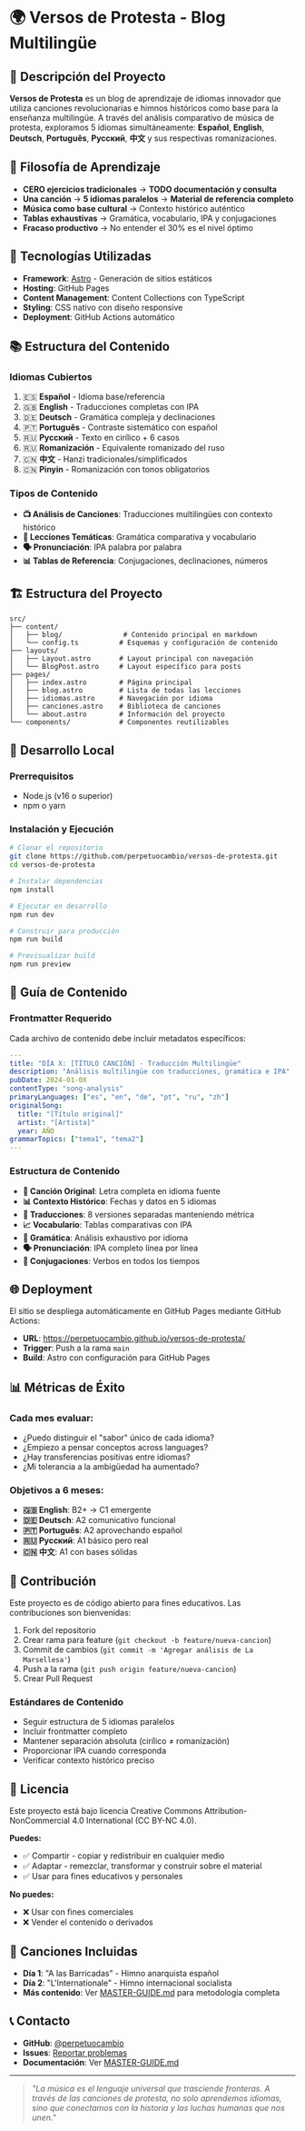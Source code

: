 # 🌍 Versos de Protesta - Blog Multilingüe

## 📖 Descripción del Proyecto

**Versos de Protesta** es un blog de aprendizaje de idiomas innovador que utiliza canciones revolucionarias e himnos históricos como base para la enseñanza multilingüe. A través del análisis comparativo de música de protesta, exploramos 5 idiomas simultáneamente: **Español**, **English**, **Deutsch**, **Português**, **Русский**, **中文** y sus respectivas romanizaciones.

## 🎯 Filosofía de Aprendizaje

- **CERO ejercicios tradicionales** → **TODO documentación y consulta**
- **Una canción** → **5 idiomas paralelos** → **Material de referencia completo**
- **Música como base cultural** → Contexto histórico auténtico
- **Tablas exhaustivas** → Gramática, vocabulario, IPA y conjugaciones
- **Fracaso productivo** → No entender el 30% es el nivel óptimo

## 🚀 Tecnologías Utilizadas

- **Framework**: [Astro](https://astro.build/) - Generación de sitios estáticos
- **Hosting**: GitHub Pages
- **Content Management**: Content Collections con TypeScript
- **Styling**: CSS nativo con diseño responsive
- **Deployment**: GitHub Actions automático

## 📚 Estructura del Contenido

### Idiomas Cubiertos
1. 🇪🇸 **Español** - Idioma base/referencia
2. 🇬🇧 **English** - Traducciones completas con IPA
3. 🇩🇪 **Deutsch** - Gramática compleja y declinaciones
4. 🇵🇹 **Português** - Contraste sistemático con español
5. 🇷🇺 **Русский** - Texto en cirílico + 6 casos
6. 🇷🇺 **Romanización** - Equivalente romanizado del ruso
7. 🇨🇳 **中文** - Hanzi tradicionales/simplificados
8. 🇨🇳 **Pinyin** - Romanización con tonos obligatorios

### Tipos de Contenido
- **📺 Análisis de Canciones**: Traducciones multilingües con contexto histórico
- **📖 Lecciones Temáticas**: Gramática comparativa y vocabulario
- **🗣️ Pronunciación**: IPA palabra por palabra
- **📊 Tablas de Referencia**: Conjugaciones, declinaciones, números

## 🏗️ Estructura del Proyecto

```
src/
├── content/
│   ├── blog/               # Contenido principal en markdown
│   └── config.ts          # Esquemas y configuración de contenido
├── layouts/
│   ├── Layout.astro       # Layout principal con navegación
│   └── BlogPost.astro     # Layout específico para posts
├── pages/
│   ├── index.astro        # Página principal
│   ├── blog.astro         # Lista de todas las lecciones
│   ├── idiomas.astro      # Navegación por idioma
│   ├── canciones.astro    # Biblioteca de canciones
│   └── about.astro        # Información del proyecto
└── components/            # Componentes reutilizables
```

## 🚀 Desarrollo Local

### Prerrequisitos
- Node.js (v16 o superior)
- npm o yarn

### Instalación y Ejecución
```bash
# Clonar el repositorio
git clone https://github.com/perpetuocambio/versos-de-protesta.git
cd versos-de-protesta

# Instalar dependencias
npm install

# Ejecutar en desarrollo
npm run dev

# Construir para producción
npm run build

# Previsualizar build
npm run preview
```

## 📝 Guía de Contenido

### Frontmatter Requerido
Cada archivo de contenido debe incluir metadatos específicos:

```yaml
---
title: "DÍA X: [TÍTULO CANCIÓN] - Traducción Multilingüe"
description: "Análisis multilingüe con traducciones, gramática e IPA"
pubDate: 2024-01-0X
contentType: "song-analysis"
primaryLanguages: ["es", "en", "de", "pt", "ru", "zh"]
originalSong:
  title: "[Título original]"
  artist: "[Artista]"
  year: AÑO
grammarTopics: ["tema1", "tema2"]
---
```

### Estructura de Contenido
- **🎵 Canción Original**: Letra completa en idioma fuente
- **📊 Contexto Histórico**: Fechas y datos en 5 idiomas
- **🔄 Traducciones**: 8 versiones separadas manteniendo métrica
- **📈 Vocabulario**: Tablas comparativas con IPA
- **🔧 Gramática**: Análisis exhaustivo por idioma
- **🗣️ Pronunciación**: IPA completo línea por línea
- **📝 Conjugaciones**: Verbos en todos los tiempos

## 🌐 Deployment

El sitio se despliega automáticamente en GitHub Pages mediante GitHub Actions:
- **URL**: https://perpetuocambio.github.io/versos-de-protesta/
- **Trigger**: Push a la rama `main`
- **Build**: Astro con configuración para GitHub Pages

## 📊 Métricas de Éxito

### Cada mes evaluar:
- ¿Puedo distinguir el "sabor" único de cada idioma?
- ¿Empiezo a pensar conceptos across languages?
- ¿Hay transferencias positivas entre idiomas?
- ¿Mi tolerancia a la ambigüedad ha aumentado?

### Objetivos a 6 meses:
- **🇬🇧 English**: B2+ → C1 emergente
- **🇩🇪 Deutsch**: A2 comunicativo funcional  
- **🇵🇹 Português**: A2 aprovechando español
- **🇷🇺 Русский**: A1 básico pero real
- **🇨🇳 中文**: A1 con bases sólidas

## 🤝 Contribución

Este proyecto es de código abierto para fines educativos. Las contribuciones son bienvenidas:

1. Fork del repositorio
2. Crear rama para feature (`git checkout -b feature/nueva-cancion`)
3. Commit de cambios (`git commit -m 'Agregar análisis de La Marsellesa'`)
4. Push a la rama (`git push origin feature/nueva-cancion`)
5. Crear Pull Request

### Estándares de Contenido
- Seguir estructura de 5 idiomas paralelos
- Incluir frontmatter completo
- Mantener separación absoluta (cirílico ≠ romanización)
- Proporcionar IPA cuando corresponda
- Verificar contexto histórico preciso

## 📜 Licencia

Este proyecto está bajo licencia Creative Commons Attribution-NonCommercial 4.0 International (CC BY-NC 4.0).

**Puedes:**
- ✅ Compartir - copiar y redistribuir en cualquier medio
- ✅ Adaptar - remezclar, transformar y construir sobre el material
- ✅ Usar para fines educativos y personales

**No puedes:**
- ❌ Usar con fines comerciales
- ❌ Vender el contenido o derivados

## 🎵 Canciones Incluidas

- **Día 1**: "A las Barricadas" - Himno anarquista español
- **Día 2**: "L'Internationale" - Himno internacional socialista
- **Más contenido**: Ver [MASTER-GUIDE.md](./MASTER-GUIDE.md) para metodología completa

## 📞 Contacto

- **GitHub**: [@perpetuocambio](https://github.com/perpetuocambio)
- **Issues**: [Reportar problemas](https://github.com/perpetuocambio/versos-de-protesta/issues)
- **Documentación**: Ver [MASTER-GUIDE.md](./MASTER-GUIDE.md)

---

> *"La música es el lenguaje universal que trasciende fronteras. A través de las canciones de protesta, no solo aprendemos idiomas, sino que conectamos con la historia y las luchas humanas que nos unen."*

